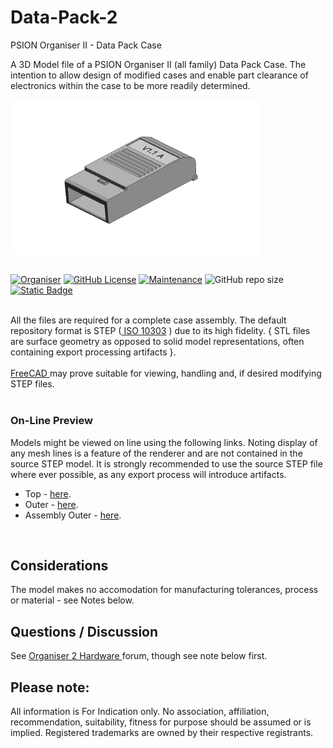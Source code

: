 # Data-Pack-2
PSION Organiser II - Data Pack Case

A 3D Model file of a PSION Organiser II (all family) Data Pack Case. The intention to allow design of modified cases and enable part clearance of electronics within the case to be more readily determined.

<div align="center">
  <div style="display: flex; align-items: flex-start;">
    
  <img src="https://github.com/nofitnessforpurpose/Data-Pack-2/blob/main/images/2024-09-12%20-%20Data%20Pack%20Case%202002.png?raw=true" width="400px" alt="PSION Organiser II Top Slot Case. Image copyright (c) 10 August 2024 nofitnessforpurpose All Rights Reserved">
  </div>
</div>
<BR>

[![Organiser](https://img.shields.io/badge/gadget-Organiser_II-blueviolet.svg?%3D&style=flat-square)]([https://en.wikipedia.org/wiki/Psion_Organiser])
[![GitHub License](https://img.shields.io/github/license/nofitnessforpurpose/Data-Pack-2?style=flat-square)](https://github.com/nofitnessforpurpose/Data-Pack-2/blob/main/LICENSE) 
[![Maintenance](https://img.shields.io/badge/maintained%3F-yes-green.svg?style=flat-square)](https://github.com/nofitnessforpurpose/DataPak/graphs/commit-activity)
![GitHub repo size](https://img.shields.io/github/repo-size/nofitnessforpurpose/Data-Pack-2?style=flat-square)
[![Static Badge](https://img.shields.io/badge/format-STEP%20Solid%20Model-blue?style=flat-square)](https://en.wikipedia.org/wiki/ISO_10303)

<br>  
All the files are required for a complete case assembly. The default repository format is STEP (<a target="_blank" rel="noopener noreferrer" href="https://en.wikipedia.org/wiki/ISO_10303"> ISO 10303</a> ) due to its high fidelity.  { STL files are surface geometry as opposed to solid model representations, often containing export processing artifacts }. <br>  
<br>  
<a target="_blank" rel="noopener noreferrer" href="https://www.freecad.org/" > FreeCAD </a> may prove suitable for viewing, handling and, if desired modifying STEP files.
<br>
<br>

### On-Line Preview   
Models might be viewed on line using the following links. Noting display of any mesh lines is a feature of the renderer and are not contained in the source STEP model. It is strongly recommended to use the source STEP file where ever possible, as any export process will introduce artifacts.  
 - Top - <a target="_blank" href="https://3dviewer.net/#model=https://github.com/nofitnessforpurpose/Data-Pack-2/blob/main/Top-Cover%2001.stp">here</a>.  
 - Outer - <a target="_blank" href="https://3dviewer.net/#model=https://github.com/nofitnessforpurpose/Data-Pack-2/blob/main/Outer%2001%20-%20Custom%20Grips-a.stp">here</a>.  
 - Assembly Outer - <a target="_blank" href="https://3dviewer.net/#model=https://github.com/nofitnessforpurpose/Data-Pack-2/blob/main/CAD/as-dp-2.stp">here</a>.  
<BR>

## Considerations
The model makes no accomodation for manufacturing tolerances, process or material - see Notes below. 

## Questions / Discussion
See <a target="_blank" rel="noopener noreferrer" href="https://www.organiser2.com/"> Organiser 2 Hardware </a> forum, though see note below first.

## Please note:  
All information is For Indication only.
No association, affiliation, recommendation, suitability, fitness for purpose should be assumed or is implied.
Registered trademarks are owned by their respective registrants.

